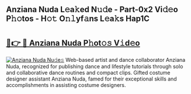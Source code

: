 ## Anziana Nuda L𝚎a𝚔ed N𝚞𝚍e - Part-0x2 Vi𝚍𝚎o P𝚑𝚘tos - H𝚘𝚝 O𝚗𝚕yf𝚊ns L𝚎a𝚔s Hap1C

# <h2><a href="http://kf0uff.oniu.top/?m=Anziana+Nuda">🔗👉 🔴 Anziana Nuda P𝚑ot𝚘𝚜 V𝚒d𝚎o</a></h2>

[![Anziana Nuda Nu𝚍e𝚜](https://i.imgur.com/0qMVB7G.gif)](http://kf0uff.oniu.top/?m=Anziana+Nuda)
Web-based artist and dance collaborator Anziana Nuda, recognized for publishing dance and lifestyle tutorials through solo and collaborative dance routines and compact clips. Gifted costume designer assistant Anziana Nuda, famed for their exceptional skills and accomplishments in assisting costume designers.  
